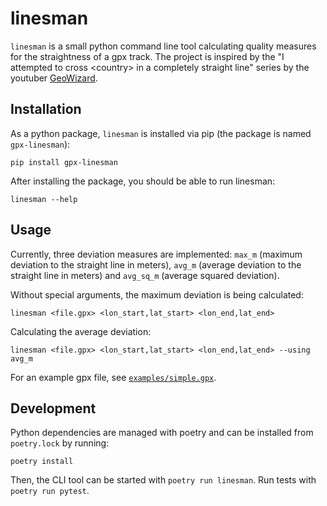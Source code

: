 # linesman

`linesman` is a small python command line tool calculating quality measures for the
straightness of a gpx track. The project is inspired by the "I attempted to
cross \<country\> in a completely straight line" series by the youtuber
[GeoWizard](https://www.youtube.com/channel/UCW5OrUZ4SeUYkUg1XqcjFYA).

## Installation

As a python package, `linesman` is installed via pip (the package is named
`gpx-linesman`):

```
pip install gpx-linesman
```

After installing the package, you should be able to run linesman:

```
linesman --help
```

## Usage

Currently, three deviation measures are implemented: `max_m` (maximum deviation
to the straight line in meters), `avg_m` (average deviation to the straight line
in meters) and `avg_sq_m` (average squared deviation).

Without special arguments, the maximum deviation is being calculated:

```
linesman <file.gpx> <lon_start,lat_start> <lon_end,lat_end>
```

Calculating the average deviation:

```
linesman <file.gpx> <lon_start,lat_start> <lon_end,lat_end> --using avg_m
```

For an example gpx file, see [`examples/simple.gpx`](examples/simple.gpx).

## Development

Python dependencies are managed with poetry and can be installed from
`poetry.lock` by running:

```
poetry install
```

Then, the CLI tool can be started with `poetry run linesman`. Run tests with
`poetry run pytest`.

